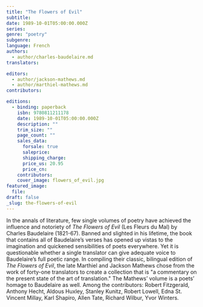 ```yaml
---
title: "The Flowers of Evil"
subtitle:
date: 1989-10-01T05:00:00.000Z
series:
genre: "poetry"
subgenre:
language: French
authors:
  - author/charles-baudelaire.md
translators:

editors:
  - author/jackson-mathews.md
  - author/marthiel-mathews.md
contributors:

editions:
  - binding: paperback
    isbn: 9780811211178
    date: 1989-10-01T05:00:00.000Z
    description: ""
    trim_size: ""
    page_count: ""
    sales_data:
      forsale: true
      saleprice:
      shipping_charge:
      price_us: 20.95
      price_cn:
    contributors:
    cover_image: flowers_of_evil.jpg
featured_image:
  file:
draft: false
_slug: the-flowers-of-evil
---
```


In the annals of literature, few single volumes of poetry have achieved the influence and notoriety of _The Flowers of Evil_ (Les Fleurs du Mal) by Charles Baudelaire (1821-67). Banned and slighted in his lifetime, the book that contains all of Baudelaire’s verses has opened up vistas to the imagination and quickened sensibilities of poets everywhere. Yet it is questionable whether a single translator can give adequate voice to Baudelaire’s full poetic range. In compiling their classic, bilingual edition of _The Flowers of Evil_, the late Marthiel and Jackson Mathews chose from the work of forty-one translators to create a collection that is "a commentary on the present state of the art of translation." The Mathews’ volume is a poets’ homage to Baudelaire as well. Among the contributors: Robert Fitzgerald, Anthony Hecht, Aldous Huxley, Stanley Kunitz, Robert Lowell, Edna St. Vincent Millay, Karl Shapiro, Allen Tate, Richard Wilbur, Yvor Winters.

